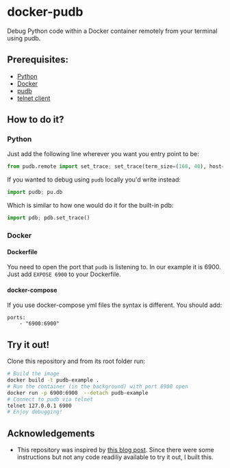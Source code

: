 # docker-pudb
Debug Python code within a Docker container remotely from your terminal using pudb.

## Prerequisites:
- [Python](https://docs.python.org/3/index.html)
- [Docker](https://docs.docker.com/)
- [pudb](https://documen.tician.de/pudb/)
- [telnet client](https://en.wikipedia.org/wiki/Telnet)

## How to do it?
### Python
Just add the following line wherever you want you entry point to be:
```python
from pudb.remote import set_trace; set_trace(term_size=(160, 40), host='0.0.0.0', port=6900)
```
If you wanted to debug using `pudb` locally you'd write instead:
```python
import pudb; pu.db
```
Which is similar to how one would do it for the built-in pdb:
```python
import pdb; pdb.set_trace()
```

### Docker
#### Dockerfile
You need to open the port that `pudb` is listening to. In our example it is 6900.
Just add `EXPOSE 6900` to your Dockerfile.
#### docker-compose
If you use docker-compose yml files the syntax is different. You should add:
```
ports:
    - "6900:6900"
```

## Try it out!
Clone this repository and from its root folder run:
```sh
# Build the image
docker build -t pudb-example .
# Run the container (in the background) with port 6900 open
docker run -p 6900:6900  --detach pudb-example
# Connect to pudb via telnet
telnet 127.0.0.1 6900
# Enjoy debugging!
```

## Acknowledgements
- This repository was inspired by [this blog post](http://kartowicz.com/dryobates/2016-09/debugging_gunicorn_on_docker_with_pudb/). Since there were some instructions but not any code readiliy available to try it out, I built this.
